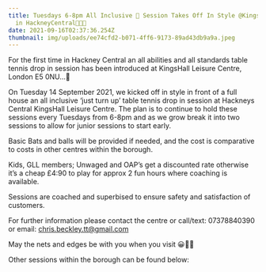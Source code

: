 ```yaml
---
title: Tuesdays 6-8pm All Inclusive 🏓 Session Takes Off In Style @KingsHall LC
  in HackneyCentral🎉🥳🏓
date: 2021-09-16T02:37:36.254Z
thumbnail: img/uploads/ee74cfd2-b071-4ff6-9173-89ad43db9a9a.jpeg
---
```

For the first time in Hackney Central an all abilities and all standards table tennis drop in session has been introduced at KingsHall Leisure Centre, London E5 0NU…🏓

On Tuesday 14 September 2021, we kicked off in style in front of a full house an all inclusive ‘just turn up’ table tennis drop in session at Hackneys Central KingsHall Leisure Centre. The plan is to continue to hold these sessions every Tuesdays from 6-8pm and as we grow break it into two sessions to allow for junior sessions to start early.

Basic Bats and balls will be provided if needed, and the cost is comparative to costs in other centres within the borough.

Kids, GLL members; Unwaged and OAP’s get a discounted rate otherwise it’s a cheap £4:90 to play for approx 2 fun hours where coaching is available. 

Sessions are coached and superbised to ensure safety and satisfaction of customers.

For further information please contact the centre or call/text: 07378840390 or email: chris.beckley.tt@gmail.com

May the nets and edges be with you when you visit 😀🏓💐

Other sessions within the borough can be found below: